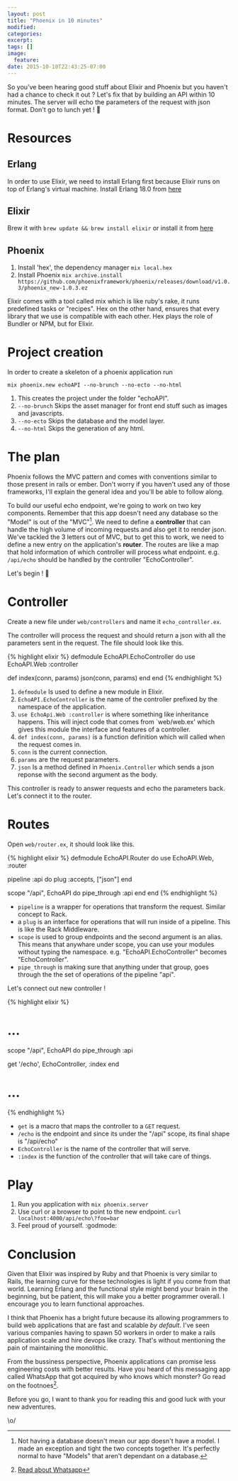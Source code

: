 ```yaml
---
layout: post
title: "Phoenix in 10 minutes"
modified:
categories:
excerpt:
tags: []
image:
  feature:
date: 2015-10-10T22:43:25-07:00
---
```


So you've been hearing good stuff about Elixir and Phoenix but you
haven't had a chance to check it out ? Let's fix that by building an API
within 10 minutes. The server will echo the parameters of the request
with json format. Don't go to lunch yet ! :open_hands:

# Resources

## Erlang

In order to use Elixir, we need to install Erlang first because Elixir
runs on top of Erlang's virtual machine. Install Erlang 18.0 from
[here](https://www.erlang-solutions.com/downloads/download-erlang-otp)

## Elixir

Brew it with `brew update && brew install elixir` or install it from [here](http://elixir-lang.org/install.html#distributions)

## Phoenix

1. Install 'hex', the dependency manager `mix local.hex`
2. Install Phoenix `mix archive.install
https://github.com/phoenixframework/phoenix/releases/download/v1.0.3/phoenix_new-1.0.3.ez`

Elixir comes with a tool called mix which is like ruby's rake, it runs
predefined tasks or "recipes".  Hex on the other hand, ensures that
every library that we use is compatible with each other. Hex plays the
role of Bundler or NPM, but for Elixir.

# Project creation

In order to create a skeleton of a phoenix application run

`mix phoenix.new echoAPI --no-brunch --no-ecto --no-html`

1. This creates the project under the folder "echoAPI".
2. `--no-brunch` Skips the asset manager for front end stuff such as images
and javascripts.
3. `--no-ecto` Skips the database and the model layer.
4. `--no-html` Skips the generation of any html.

# The plan

Phoenix follows the MVC pattern and comes with conventions
similar to those present in rails or ember. Don't worry if you haven't
used any of those frameworks, I'll explain the general idea and you'll
be able to follow along.

To build our useful echo endpoint, we're going to work on two key components.
Remember that this app doesn't need any database so the "Model" is out
of the "MVC"[^1]. We need to define a **controller** that can handle the high
volume of incoming requests and also get it to render json.
We've tackled the 3 letters out of MVC, but to get this to work, we need
to define a new entry on the application's **router**. The routes are
like a map that hold information of which controller will process what
endpoint. e.g. `/api/echo` should be handled by the controller
"EchoController".

Let's begin ! :muscle:

# Controller

Create a new file under `web/controllers` and name it
`echo_controller.ex`.

The controller will process the request and should return a json with
all the parameters sent in the request. The file should look like this.

{% highlight elixir %}
defmodule EchoAPI.EchoController do
  use EchoAPI.Web :controller

  def index(conn, params)
    json(conn, params)
  end
end
{% endhighlight %}

1. `defmodule` Is used to define a new module in Elixir.
2. `EchoAPI.EchoController` is the name of the controller prefixed by
   the namespace of the application.
3. `use EchoApi.Web :controller` is where something like inheritance
   happens. This will inject code that comes from `web/web.ex' which
  gives this module the interface and features of a controller.
4. `def index(conn, params)` is a function definition which will called
   when the request comes in.
5. `conn` is the current connection.
6. `params` are the request parameters.
7. `json` Is a method defined in `Phoenix.Controller` which sends a json
   reponse with the second argument as the body.

This controller is ready to answer requests and echo the parameters
back. Let's connect it to the router.

# Routes

Open `web/router.ex`, it should look like this.

{% highlight elixir %}
defmodule EchoAPI.Router do
  use EchoAPI.Web, :router

  pipeline :api do
    plug :accepts, ["json"]
  end

  scope "/api", EchoAPI do
    pipe_through :api
  end
end
{% endhighlight %}

- `pipeline` is a wrapper for operations that transform the request.
Similar concept to Rack.
- a `plug` is an interface for operations that will run inside of a
  pipeline. This is like the Rack Middleware.
- `scope` is used to group endpoints and the second argument is an
  alias. This means that anywhare under scope, you can use your modules
without typing the namespace. e.g. "EchoAPI.EchoController" becomes
"EchoController".
- `pipe_through` is making sure that anything under that group, goes
  through the the set of operations of the pipeline "api".

Let's connect out new controller !

{% highlight elixir %}
# ...
scope "/api", EchoAPI do
  pipe_through :api

  get '/echo', EchoController, :index
end
# ...
{% endhighlight %}

- `get` is a macro that maps the controller to a `GET` request.
- `/echo` is the endpoint and since its under the "/api" scope, its
  final shape is "/api/echo"
- `EchoController` is the name of the controller that will serve.
- `:index` is the function of the controller that will take care of
  things.

# Play

1. Run you application with `mix phoenix.server`
2. Use curl or a browser to point to the new endpoint. `curl
   localhost:4000/api/echo\?foo=bar`
3. Feel proud of yourself. :godmode:

# Conclusion

Given that Elixir was inspired by Ruby and that Phoenix is very similar to
Rails, the learning curve for these technologies is light if you come from
that world. Learning Erlang and the functional style might bend your
brain in the beginning, but be patient, this will make you a better
programmer overall. I encourage you to learn functional approaches.

I think that Phoenix has a bright future because its allowing
programmers to build web applications that are fast and scalable *by default*.
I've seen various companies having to spawn 50 workers in order to make
a rails application scale and hire devops like crazy. That's without
mentioning the pain of maintaining the monolithic.

From the bussiness perspective, Phoenix applications can promise less
engineering costs with better results. Have you heard of this messaging
app called WhatsApp that got acquired by who knows which monster? Go
read on the footnoes[^2].

Before you go, I want to thank you for reading this and good luck with
your new adventures.

\o/


[^1]: Not having a database doesn't mean our app doesn't have a model.  I made an exception and tight the two concepts together. It's perfectly normal to have "Models" that aren't dependant on a database.

[^2]: [Read about Whatsapp](http://highscalability.com/blog/2014/2/26/the-whatsapp-architecture-facebook-bought-for-19-billion.html)

